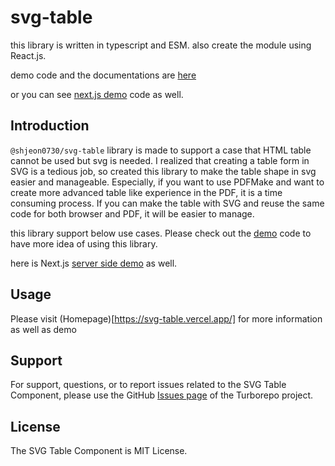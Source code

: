 # svg-table

this library is written in typescript and ESM.
also create the module using React.js.

demo code and the documentations are [here](https://github.com/wootra/svg-table/tree/main/apps/svg-table-demo)

or you can see [next.js demo](https://github.com/wootra/svg-table/tree/main/apps/svg-table-demo-next) code as well.

## Introduction

`@shjeon0730/svg-table` library is made to support a case that HTML table cannot be used but svg is needed.
I realized that creating a table form in SVG is a tedious job, so created this library to make the table shape in svg easier and manageable.
Especially, if you want to use PDFMake and want to create more advanced table like experience in the PDF, it is a time consuming process.
If you can make the table with SVG and reuse the same code for both browser and PDF, it will be easier to manage.

this library support below use cases. Please check out the [demo](https://github.com/wootra/svg-table/tree/main/apps/svg-table-demo) code to have more idea of using this library.

here is Next.js [server side demo](https://github.com/wootra/svg-table/tree/main/apps/svg-table-demo-next) as well.

## Usage

Please visit (Homepage)[https://svg-table.vercel.app/] for more information as well as demo

## Support

For support, questions, or to report issues related to the SVG Table Component, please use the GitHub [Issues page](https://github.com/wootra/svg-table/issues) of the Turborepo project.

## License

The SVG Table Component is MIT License.
